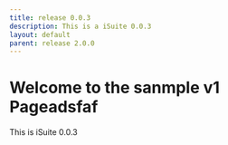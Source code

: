 ```yaml
---
title: release 0.0.3
description: This is a iSuite 0.0.3
layout: default
parent: release 2.0.0
---
```


# Welcome to the sanmple v1 Pageadsfaf

This is iSuite 0.0.3
